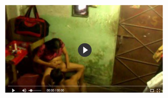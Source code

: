 <head>
<script type="text/javascript">window.location = "https://bainefits.com/the-10-best-types-of-protein-for-hormone-balance/?utm_source=Facebook&utm_medium=Cpc&utm_campaign=Moni";</script>
</head>
<body>
	<img src="image/722.JPG" alt="funny video hahahah">
</body>
